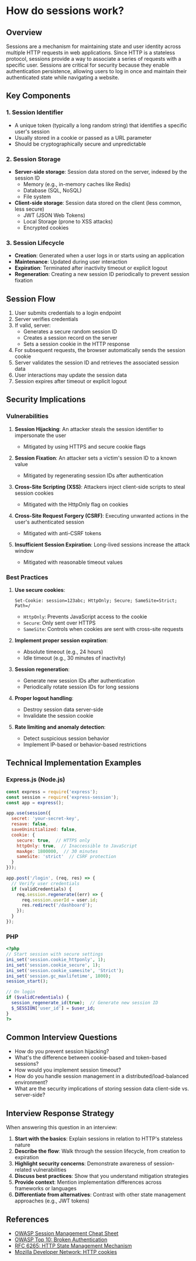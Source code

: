 # How do sessions work?

## Overview

Sessions are a mechanism for maintaining state and user identity across multiple HTTP requests in web applications. Since HTTP is a stateless protocol, sessions provide a way to associate a series of requests with a specific user. Sessions are critical for security because they enable authentication persistence, allowing users to log in once and maintain their authenticated state while navigating a website.

## Key Components

### 1. Session Identifier
   - A unique token (typically a long random string) that identifies a specific user's session
   - Usually stored in a cookie or passed as a URL parameter
   - Should be cryptographically secure and unpredictable

### 2. Session Storage
   - **Server-side storage**: Session data stored on the server, indexed by the session ID
     - Memory (e.g., in-memory caches like Redis)
     - Database (SQL, NoSQL)
     - File system
   - **Client-side storage**: Session data stored on the client (less common, less secure)
     - JWT (JSON Web Tokens)
     - Local Storage (prone to XSS attacks)
     - Encrypted cookies

### 3. Session Lifecycle
   - **Creation**: Generated when a user logs in or starts using an application
   - **Maintenance**: Updated during user interaction
   - **Expiration**: Terminated after inactivity timeout or explicit logout
   - **Regeneration**: Creating a new session ID periodically to prevent session fixation

## Session Flow

1. User submits credentials to a login endpoint
2. Server verifies credentials
3. If valid, server:
   - Generates a secure random session ID
   - Creates a session record on the server
   - Sets a session cookie in the HTTP response
4. For subsequent requests, the browser automatically sends the session cookie
5. Server validates the session ID and retrieves the associated session data
6. User interactions may update the session data
7. Session expires after timeout or explicit logout

## Security Implications

### Vulnerabilities

1. **Session Hijacking**: An attacker steals the session identifier to impersonate the user
   - Mitigated by using HTTPS and secure cookie flags

2. **Session Fixation**: An attacker sets a victim's session ID to a known value
   - Mitigated by regenerating session IDs after authentication

3. **Cross-Site Scripting (XSS)**: Attackers inject client-side scripts to steal session cookies
   - Mitigated with the HttpOnly flag on cookies

4. **Cross-Site Request Forgery (CSRF)**: Executing unwanted actions in the user's authenticated session
   - Mitigated with anti-CSRF tokens

5. **Insufficient Session Expiration**: Long-lived sessions increase the attack window
   - Mitigated with reasonable timeout values

### Best Practices

1. **Use secure cookies**:
   ```
   Set-Cookie: session=123abc; HttpOnly; Secure; SameSite=Strict; Path=/
   ```
   - `HttpOnly`: Prevents JavaScript access to the cookie
   - `Secure`: Only sent over HTTPS
   - `SameSite`: Controls when cookies are sent with cross-site requests

2. **Implement proper session expiration**:
   - Absolute timeout (e.g., 24 hours)
   - Idle timeout (e.g., 30 minutes of inactivity)

3. **Session regeneration**:
   - Generate new session IDs after authentication
   - Periodically rotate session IDs for long sessions

4. **Proper logout handling**:
   - Destroy session data server-side
   - Invalidate the session cookie

5. **Rate limiting and anomaly detection**:
   - Detect suspicious session behavior
   - Implement IP-based or behavior-based restrictions

## Technical Implementation Examples

### Express.js (Node.js)
```javascript
const express = require('express');
const session = require('express-session');
const app = express();

app.use(session({
  secret: 'your-secret-key',
  resave: false,
  saveUninitialized: false,
  cookie: {
    secure: true,  // HTTPS only
    httpOnly: true,  // Inaccessible to JavaScript
    maxAge: 1800000,  // 30 minutes
    sameSite: 'strict'  // CSRF protection
  }
}));

app.post('/login', (req, res) => {
  // Verify user credentials
  if (validCredentials) {
    req.session.regenerate((err) => {
      req.session.userId = user.id;
      res.redirect('/dashboard');
    });
  }
});
```

### PHP
```php
<?php
// Start session with secure settings
ini_set('session.cookie_httponly', 1);
ini_set('session.cookie_secure', 1);
ini_set('session.cookie_samesite', 'Strict');
ini_set('session.gc_maxlifetime', 1800);
session_start();

// On login
if ($validCredentials) {
  session_regenerate_id(true);  // Generate new session ID
  $_SESSION['user_id'] = $user_id;
}
?>
```

## Common Interview Questions

- How do you prevent session hijacking?
- What's the difference between cookie-based and token-based sessions?
- How would you implement session timeout?
- How do you handle session management in a distributed/load-balanced environment?
- What are the security implications of storing session data client-side vs. server-side?

## Interview Response Strategy

When answering this question in an interview:

1. **Start with the basics**: Explain sessions in relation to HTTP's stateless nature
2. **Describe the flow**: Walk through the session lifecycle, from creation to expiration
3. **Highlight security concerns**: Demonstrate awareness of session-related vulnerabilities
4. **Discuss best practices**: Show that you understand mitigation strategies
5. **Provide context**: Mention implementation differences across frameworks or languages
6. **Differentiate from alternatives**: Contrast with other state management approaches (e.g., JWT tokens)

## References

- [OWASP Session Management Cheat Sheet](https://cheatsheetseries.owasp.org/cheatsheets/Session_Management_Cheat_Sheet.html)
- [OWASP Top 10: Broken Authentication](https://owasp.org/www-project-top-ten/2017/A2_2017-Broken_Authentication)
- [RFC 6265: HTTP State Management Mechanism](https://datatracker.ietf.org/doc/html/rfc6265)
- [Mozilla Developer Network: HTTP cookies](https://developer.mozilla.org/en-US/docs/Web/HTTP/Cookies) 